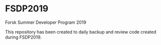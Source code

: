 # FSDP2019
Forsk Summer Developer Program 2019





This repository has been created to daily backup and review code created during FSDP2019.
